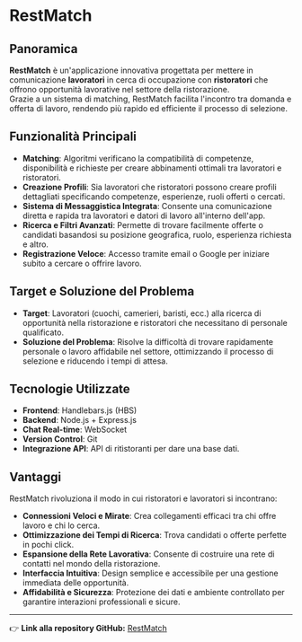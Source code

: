 # RestMatch

## Panoramica

**RestMatch** è un'applicazione innovativa progettata per mettere in comunicazione **lavoratori** in cerca di occupazione con **ristoratori** che offrono opportunità lavorative nel settore della ristorazione.  
Grazie a un sistema di matching, RestMatch facilita l'incontro tra domanda e offerta di lavoro, rendendo più rapido ed efficiente il processo di selezione.

## Funzionalità Principali

- **Matching**: Algoritmi verificano la compatibilità di competenze, disponibilità e richieste per creare abbinamenti ottimali tra lavoratori e ristoratori.
- **Creazione Profili**: Sia lavoratori che ristoratori possono creare profili dettagliati specificando competenze, esperienze, ruoli offerti o cercati.
- **Sistema di Messaggistica Integrata**: Consente una comunicazione diretta e rapida tra lavoratori e datori di lavoro all'interno dell'app.
- **Ricerca e Filtri Avanzati**: Permette di trovare facilmente offerte o candidati basandosi su posizione geografica, ruolo, esperienza richiesta e altro.
- **Registrazione Veloce**: Accesso tramite email o Google per iniziare subito a cercare o offrire lavoro.

## Target e Soluzione del Problema

- **Target**: Lavoratori (cuochi, camerieri, baristi, ecc.) alla ricerca di opportunità nella ristorazione e ristoratori che necessitano di personale qualificato.
- **Soluzione del Problema**: Risolve la difficoltà di trovare rapidamente personale o lavoro affidabile nel settore, ottimizzando il processo di selezione e riducendo i tempi di attesa.

## Tecnologie Utilizzate

- **Frontend**: Handlebars.js (HBS)
- **Backend**: Node.js + Express.js
- **Chat Real-time**: WebSocket
- **Version Control**: Git
- **Integrazione API**: API di ritìstoranti per dare una base dati.

## Vantaggi

RestMatch rivoluziona il modo in cui ristoratori e lavoratori si incontrano:

- **Connessioni Veloci e Mirate**: Crea collegamenti efficaci tra chi offre lavoro e chi lo cerca.
- **Ottimizzazione dei Tempi di Ricerca**: Trova candidati o offerte perfette in pochi click.
- **Espansione della Rete Lavorativa**: Consente di costruire una rete di contatti nel mondo della ristorazione.
- **Interfaccia Intuitiva**: Design semplice e accessibile per una gestione immediata delle opportunità.
- **Affidabilità e Sicurezza**: Protezione dei dati e ambiente controllato per garantire interazioni professionali e sicure.

---

👉 **Link alla repository GitHub:** [RestMatch](https://github.com/fabrizioquarti/RestMatch)

